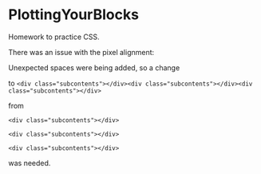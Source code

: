 # PlottingYourBlocks

Homework to practice CSS.

There was an issue with the pixel alignment:

Unexpected spaces were being added, so a change

to
`<div class="subcontents"></div><div class="subcontents"></div><div class="subcontents"></div>`

from

`<div class="subcontents"></div>`

`<div class="subcontents"></div>`

`<div class="subcontents"></div>`

was needed.
